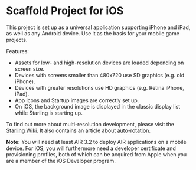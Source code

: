 Scaffold Project for iOS
========================

This project is set up as a universal application supporting iPhone and iPad, as well as any Android device. Use it as the basis for your mobile game projects.

Features:

* Assets for low- and high-resolution devices are loaded depending on screen size.
* Devices with screens smaller than 480x720 use SD graphics (e.g. old iPhone).
* Devices with greater resolutions use HD graphics (e.g. Retina iPhone, iPad).
* App icons and Startup images are correctly set up.
* On iOS, the background image is displayed in the classic display list while Starling 
  is starting up.

To find out more about multi-resolution development, please visit the [Starling Wiki][1]. 
It also contains an article about [auto-rotation][2].

[1]: http://wiki.starling-framework.org/manual/multi-resolution_development
[2]: http://wiki.starling-framework.org/manual/auto-rotation

**Note:** You will need at least AIR 3.2 to deploy AIR applications on a mobile device. For iOS, you will furthermore need a developer certificate and provisioning profiles, both of which can be acquired from Apple when you are a member of the iOS Developer program. 
